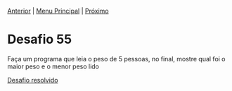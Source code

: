 [Anterior](Desafio054.md) | [Menu Principal](/README.md/) | [Próximo](Desafio056.md)  

# Desafio 55  
  
Faça um programa que leia o peso de 5 pessoas, no final, mostre qual foi o maior peso e o menor peso  lido

[Desafio resolvido](/Desafios/desafio055.py/)